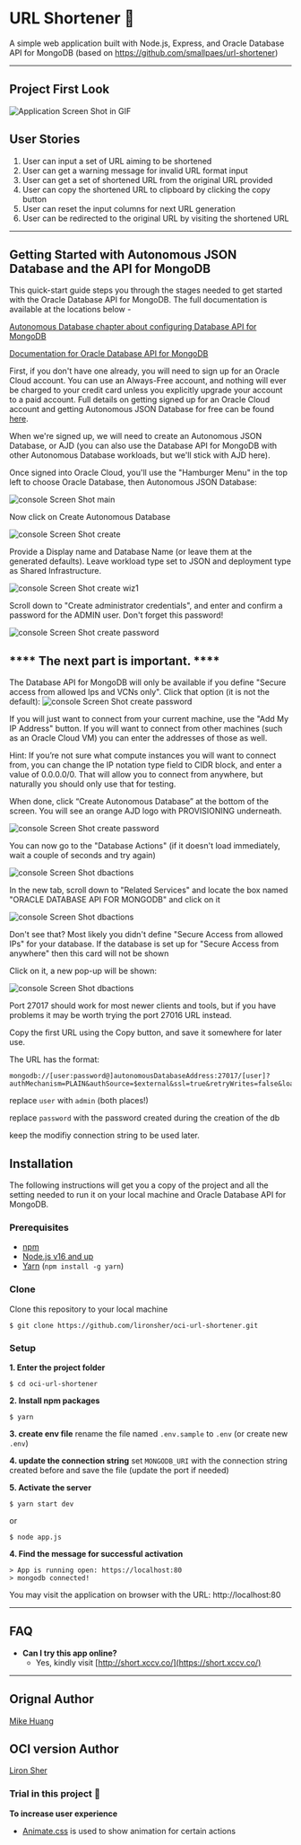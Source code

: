 # URL Shortener 🔗
A simple web application built with Node.js, Express, and Oracle Database API for MongoDB
(based on https://github.com/smallpaes/url-shortener)

___

## Project First Look
![Application Screen Shot in GIF](url-shortener.gif)


## User Stories
1. User can input a set of URL aiming to be shortened
2. User can get a warning message for invalid URL format input
3. User can get a set of shortened URL from the original URL provided
4. User can copy the shortened URL to clipboard by clicking the copy button
5. User can reset the input columns for next URL generation 
6. User can be redirected to the original URL by visiting the shortened URL

___

## Getting Started with Autonomous JSON Database and the API for MongoDB

This quick-start guide steps you through the stages needed to get started with the Oracle Database API for MongoDB. The full documentation is available at the locations below -

[Autonomous Database chapter about configuring Database API for MongoDB](https://docs.oracle.com/en/cloud/paas/autonomous-database/adbsa/mongo-using-oracle-database-api-mongodb.html#GUID-8321D7A6-9DBD-44F8-8C16-1B1FBE66AC56)

[Documentation for Oracle Database API for MongoDB](https://docs.oracle.com/en/database/oracle/mongodb-api/mgapi/index.html)

First, if you don't have one already, you will need to sign up for an Oracle Cloud account. You can use an Always-Free account, and nothing will ever be charged to your credit card unless you explicitly upgrade your account to a paid account. Full details on getting signed up for an Oracle Cloud account and getting Autonomous JSON Database for free can be found [here](https://www.oracle.com/autonomous-database/free-trial/).

When we're signed up, we will need to create an Autonomous JSON Database, or AJD (you can also use the Database API for MongoDB with other Autonomous Database workloads, but we'll stick with AJD here).

Once signed into Oracle Cloud, you'll use the "Hamburger Menu" in the top left to choose Oracle Database, then Autonomous JSON Database:

![console Screen Shot main](imgs/main.png)

Now click on Create Autonomous Database

![console Screen Shot create](imgs/create.png)

Provide a Display name and Database Name (or leave them at the generated defaults). Leave workload type set to JSON and deployment type as Shared Infrastructure.

![console Screen Shot create wiz1](imgs/createwiz1.png)

Scroll down to "Create administrator credentials", and enter and confirm a password for the ADMIN user. Don't forget this password!

![console Screen Shot create password](imgs/password.webp)

## **** The next part is important. ****
The Database API for MongoDB will only be available if you define "Secure access from allowed Ips and VCNs only". Click that option (it is not the default):
![console Screen Shot create password](imgs/secure.webp)

If you will just want to connect from your current machine, use the "Add My IP Address" button. If you will want to connect from other machines (such as an Oracle Cloud VM) you can enter the addresses of those as well.

Hint: If you’re not sure what compute instances you will want to connect from, you can change the IP notation type field to CIDR block, and enter a value of 0.0.0.0/0. That will allow you to connect from anywhere, but naturally you should only use that for testing.

When done, click “Create Autonomous Database” at the bottom of the screen. You will see an orange AJD logo with PROVISIONING underneath.

![console Screen Shot create password](imgs/provision.webp)

You can now go to the "Database Actions" (if it doesn't load immediately, wait a couple of seconds and try again)

![console Screen Shot dbactions](imgs/dbactions.png)

In the new tab, scroll down to "Related Services" and locate the box named "ORACLE DATABASE API FOR MONGODB" and click on it

![console Screen Shot dbactions](imgs/related.png)

Don't see that? Most likely you didn't define "Secure Access from allowed IPs" for your database. If the database is set up for "Secure Access from anywhere" then this card will not be shown

Click on it, a new pop-up will be shown:

![console Screen Shot dbactions](imgs/popup.png)

Port 27017 should work for most newer clients and tools, but if you have problems it may be worth trying the port 27016 URL instead.

Copy the first URL using the Copy button, and save it somewhere for later use.

The URL has the format:


```
mongodb://[user:password@]autonomousDatabaseAddress:27017/[user]?authMechanism=PLAIN&authSource=$external&ssl=true&retryWrites=false&loadBalanced=true
```

replace `user` with `admin` (both places!)

replace `password` with the password created during the creation of the db

keep the modifiy connection string to be used later.



## Installation
The following instructions will get you a copy of the project and all the setting needed to run it on your local machine and Oracle Database API for MongoDB.


### Prerequisites

- [npm](https://www.npmjs.com/get-npm)
- [Node.js v16 and up](https://nodejs.org/en/download/)
- [Yarn](https://yarnpkg.com/) (`npm install -g yarn`)


### Clone

Clone this repository to your local machine

```
$ git clone https://github.com/lironsher/oci-url-shortener.git
```


### Setup

**1. Enter the project folder**

```
$ cd oci-url-shortener
```

**2. Install npm packages**

```
$ yarn 
```

**3. create env file**
rename the file named `.env.sample` to `.env` (or create new `.env`)


**4. update the connection string**
set `MONGODB_URI` with the connection string created before and save the file
(update the port if needed)


**5. Activate the server**

```
$ yarn start dev
```
or 

```
$ node app.js
```

**4. Find the message for successful activation**

```
> App is running open: https://localhost:80
> mongodb connected!
```
You may visit the application on browser with the URL: http://localhost:80

___


## FAQ
- **Can I try this app online?**
    - Yes, kindly visit [http://short.xccv.co/](https://short.xccv.co/)


___

## Orignal Author
[Mike Huang](https://github.com/smallpaes)

## OCI version Author
[Liron Sher](https://github.com/lironsher)

### Trial in this project 🤠
**To increase user experience**
+ [Animate.css](https://daneden.github.io/animate.css/) is used to show animation for certain actions
